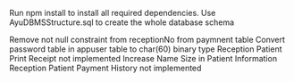 Run npm install to install all required dependencies.
Use AyuDBMSStructure.sql to create the whole database schema

Remove not null constraint from receptionNo from paymnent table
Convert password table in appuser table to char(60) binary type
Reception Patient Print Receipt not implemented
Increase Name Size in Patient Information
Reception Patient Payment History not implemented